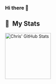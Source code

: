 ### Hi there 👋
## 🌈 &nbsp;My Stats

<div>
  <img height="150em" src="https://github-readme-stats.vercel.app/api?username=chuxiyay&show_icons=true&theme=tokyonight" alt="Chris' GitHub Stats"/>
  <!-- <img height="150em" src="https://github-readme-stats.vercel.app/api/top-langs/?username=chuxiyay&layout=compact&theme=tokyonight" /> -->
</div>
<!--
**chuxiyay/chuxiyay** is a ✨ _special_ ✨ repository because its `README.md` (this file) appears on your GitHub profile.

Here are some ideas to get you started:

- 🔭 I’m currently working on ...
- 🌱 I’m currently learning ...
- 👯 I’m looking to collaborate on ...
- 🤔 I’m looking for help with ...
- 💬 Ask me about ...
- 📫 How to reach me: ...
- 😄 Pronouns: ...
- ⚡ Fun fact: ...
-->
